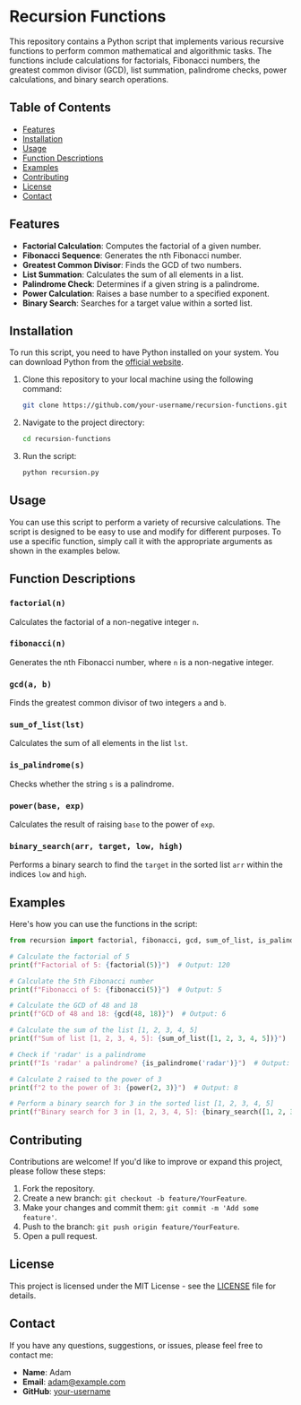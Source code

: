 
# Recursion Functions

This repository contains a Python script that implements various recursive functions to perform common mathematical and algorithmic tasks. The functions include calculations for factorials, Fibonacci numbers, the greatest common divisor (GCD), list summation, palindrome checks, power calculations, and binary search operations.

## Table of Contents

- [Features](#features)
- [Installation](#installation)
- [Usage](#usage)
- [Function Descriptions](#function-descriptions)
- [Examples](#examples)
- [Contributing](#contributing)
- [License](#license)
- [Contact](#contact)

## Features

- **Factorial Calculation**: Computes the factorial of a given number.
- **Fibonacci Sequence**: Generates the nth Fibonacci number.
- **Greatest Common Divisor**: Finds the GCD of two numbers.
- **List Summation**: Calculates the sum of all elements in a list.
- **Palindrome Check**: Determines if a given string is a palindrome.
- **Power Calculation**: Raises a base number to a specified exponent.
- **Binary Search**: Searches for a target value within a sorted list.

## Installation

To run this script, you need to have Python installed on your system. You can download Python from the [official website](https://www.python.org/downloads/).

1. Clone this repository to your local machine using the following command:

   ```bash
   git clone https://github.com/your-username/recursion-functions.git
   ```

2. Navigate to the project directory:

   ```bash
   cd recursion-functions
   ```

3. Run the script:

   ```bash
   python recursion.py
   ```

## Usage

You can use this script to perform a variety of recursive calculations. The script is designed to be easy to use and modify for different purposes. To use a specific function, simply call it with the appropriate arguments as shown in the examples below.

## Function Descriptions

### `factorial(n)`

Calculates the factorial of a non-negative integer `n`.

### `fibonacci(n)`

Generates the nth Fibonacci number, where `n` is a non-negative integer.

### `gcd(a, b)`

Finds the greatest common divisor of two integers `a` and `b`.

### `sum_of_list(lst)`

Calculates the sum of all elements in the list `lst`.

### `is_palindrome(s)`

Checks whether the string `s` is a palindrome.

### `power(base, exp)`

Calculates the result of raising `base` to the power of `exp`.

### `binary_search(arr, target, low, high)`

Performs a binary search to find the `target` in the sorted list `arr` within the indices `low` and `high`.

## Examples

Here's how you can use the functions in the script:

```python
from recursion import factorial, fibonacci, gcd, sum_of_list, is_palindrome, power, binary_search

# Calculate the factorial of 5
print(f"Factorial of 5: {factorial(5)}")  # Output: 120

# Calculate the 5th Fibonacci number
print(f"Fibonacci of 5: {fibonacci(5)}")  # Output: 5

# Calculate the GCD of 48 and 18
print(f"GCD of 48 and 18: {gcd(48, 18)}")  # Output: 6

# Calculate the sum of the list [1, 2, 3, 4, 5]
print(f"Sum of list [1, 2, 3, 4, 5]: {sum_of_list([1, 2, 3, 4, 5])}")  # Output: 15

# Check if 'radar' is a palindrome
print(f"Is 'radar' a palindrome? {is_palindrome('radar')}")  # Output: True

# Calculate 2 raised to the power of 3
print(f"2 to the power of 3: {power(2, 3)}")  # Output: 8

# Perform a binary search for 3 in the sorted list [1, 2, 3, 4, 5]
print(f"Binary search for 3 in [1, 2, 3, 4, 5]: {binary_search([1, 2, 3, 4, 5], 3, 0, 4)}")  # Output: 2
```

## Contributing

Contributions are welcome! If you'd like to improve or expand this project, please follow these steps:

1. Fork the repository.
2. Create a new branch: `git checkout -b feature/YourFeature`.
3. Make your changes and commit them: `git commit -m 'Add some feature'`.
4. Push to the branch: `git push origin feature/YourFeature`.
5. Open a pull request.

## License

This project is licensed under the MIT License - see the [LICENSE](LICENSE) file for details.

## Contact

If you have any questions, suggestions, or issues, please feel free to contact me:

- **Name**: Adam
- **Email**: [adam@example.com](mailto:adam@example.com)
- **GitHub**: [your-username](https://github.com/your-username)
